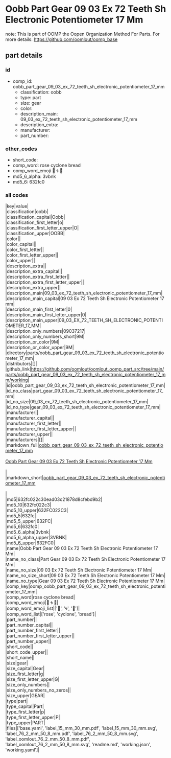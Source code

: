 # Oobb Part Gear 09 03 Ex 72 Teeth Sh Electronic Potentiometer 17 Mm  

note: This is part of OOMP the Oopen Organization Method For Parts. For more details: https://github.com/oomlout/oomp_base

##  part details





### id
* oomp_id: oobb_part_gear_09_03_ex_72_teeth_sh_electronic_potentiometer_17_mm
  * classification: oobb
  * type: part
  * size: gear
  * color: 
  * description_main: 09_03_ex_72_teeth_sh_electronic_potentiometer_17_mm
  * description_extra: 
  * manufacturer: 
  * part_number: 

### other_codes
* short_code: 
* oomp_word: rose cyclone bread
* oomp_word_emoji :rose: :cyclone: :bread:
* md5_6_alpha: 3vbnk
* md5_6: 632fc0

### all codes 
|key|value|  
|classification|oobb|  
|classification_capital|Oobb|  
|classification_first_letter|o|  
|classification_first_letter_upper|O|  
|classification_upper|OOBB|  
|color||  
|color_capital||  
|color_first_letter||  
|color_first_letter_upper||  
|color_upper||  
|description_extra||  
|description_extra_capital||  
|description_extra_first_letter||  
|description_extra_first_letter_upper||  
|description_extra_upper||  
|description_main|09_03_ex_72_teeth_sh_electronic_potentiometer_17_mm|  
|description_main_capital|09 03 Ex 72 Teeth Sh Electronic Potentiometer 17 mm|  
|description_main_first_letter|0|  
|description_main_first_letter_upper|0|  
|description_main_upper|09_03_EX_72_TEETH_SH_ELECTRONIC_POTENTIOMETER_17_MM|  
|description_only_numbers|09037217|  
|description_only_numbers_short|9M|  
|description_or_color|9M|  
|description_or_color_upper|9M|  
|directory|parts/oobb_part_gear_09_03_ex_72_teeth_sh_electronic_potentiometer_17_mm|  
|distributors|[]|  
|github_link|https://github.com/oomlout/oomlout_oomp_part_src/tree/main/parts/oobb_part_gear_09_03_ex_72_teeth_sh_electronic_potentiometer_17_mm/working|  
|id|oobb_part_gear_09_03_ex_72_teeth_sh_electronic_potentiometer_17_mm|  
|id_no_class|part_gear_09_03_ex_72_teeth_sh_electronic_potentiometer_17_mm|  
|id_no_size|09_03_ex_72_teeth_sh_electronic_potentiometer_17_mm|  
|id_no_type|gear_09_03_ex_72_teeth_sh_electronic_potentiometer_17_mm|  
|manufacturer||  
|manufacturer_capital||  
|manufacturer_first_letter||  
|manufacturer_first_letter_upper||  
|manufacturer_upper||  
|manufacturers|[]|  
|markdown_full|[oobb_part_gear_09_03_ex_72_teeth_sh_electronic_potentiometer_17_mm](https://github.com/oomlout/oomlout_oomp_part_src/tree/main/parts/oobb_part_gear_09_03_ex_72_teeth_sh_electronic_potentiometer_17_mm/working)<br>[](https://github.com/oomlout/oomlout_oomp_part_src/tree/main/parts/oobb_part_gear_09_03_ex_72_teeth_sh_electronic_potentiometer_17_mm/working)<br>[Oobb Part Gear 09 03 Ex 72 Teeth Sh Electronic Potentiometer 17 Mm](https://github.com/oomlout/oomlout_oomp_part_src/tree/main/parts/oobb_part_gear_09_03_ex_72_teeth_sh_electronic_potentiometer_17_mm/working)<br><br>|  
|markdown_short|[oobb_part_gear_09_03_ex_72_teeth_sh_electronic_potentiometer_17_mm](https://github.com/oomlout/oomlout_oomp_part_src/tree/main/parts/oobb_part_gear_09_03_ex_72_teeth_sh_electronic_potentiometer_17_mm/working)<br><br>|  
|md5|632fc022c30ead03c21878d8cfebd9b2|  
|md5_10|632fc022c3|  
|md5_10_upper|632FC022C3|  
|md5_5|632fc|  
|md5_5_upper|632FC|  
|md5_6|632fc0|  
|md5_6_alpha|3vbnk|  
|md5_6_alpha_upper|3VBNK|  
|md5_6_upper|632FC0|  
|name|Oobb Part Gear 09 03 Ex 72 Teeth Sh Electronic Potentiometer 17 Mm|  
|name_no_class|Part Gear 09 03 Ex 72 Teeth Sh Electronic Potentiometer 17 Mm|  
|name_no_size|09 03 Ex 72 Teeth Sh Electronic Potentiometer 17 Mm|  
|name_no_size_short|09 03 Ex 72 Teeth Sh Electronic Potentiometer 17 Mm|  
|name_no_type|Gear 09 03 Ex 72 Teeth Sh Electronic Potentiometer 17 Mm|  
|oomp_key|oomp_oobb_part_gear_09_03_ex_72_teeth_sh_electronic_potentiometer_17_mm|  
|oomp_word|rose cyclone bread|  
|oomp_word_emoji|:rose: :cyclone: :bread:|  
|oomp_word_emoji_list|[':rose:', ':cyclone:', ':bread:']|  
|oomp_word_list|['rose', 'cyclone', 'bread']|  
|part_number||  
|part_number_capital||  
|part_number_first_letter||  
|part_number_first_letter_upper||  
|part_number_upper||  
|short_code||  
|short_code_upper||  
|short_name||  
|size|gear|  
|size_capital|Gear|  
|size_first_letter|g|  
|size_first_letter_upper|G|  
|size_only_numbers||  
|size_only_numbers_no_zeros||  
|size_upper|GEAR|  
|type|part|  
|type_capital|Part|  
|type_first_letter|p|  
|type_first_letter_upper|P|  
|type_upper|PART|  
|files|['base.yaml', 'label_15_mm_30_mm.pdf', 'label_15_mm_30_mm.svg', 'label_76_2_mm_50_8_mm.pdf', 'label_76_2_mm_50_8_mm.svg', 'label_oomlout_76_2_mm_50_8_mm.pdf', 'label_oomlout_76_2_mm_50_8_mm.svg', 'readme.md', 'working.json', 'working.yaml']|  

